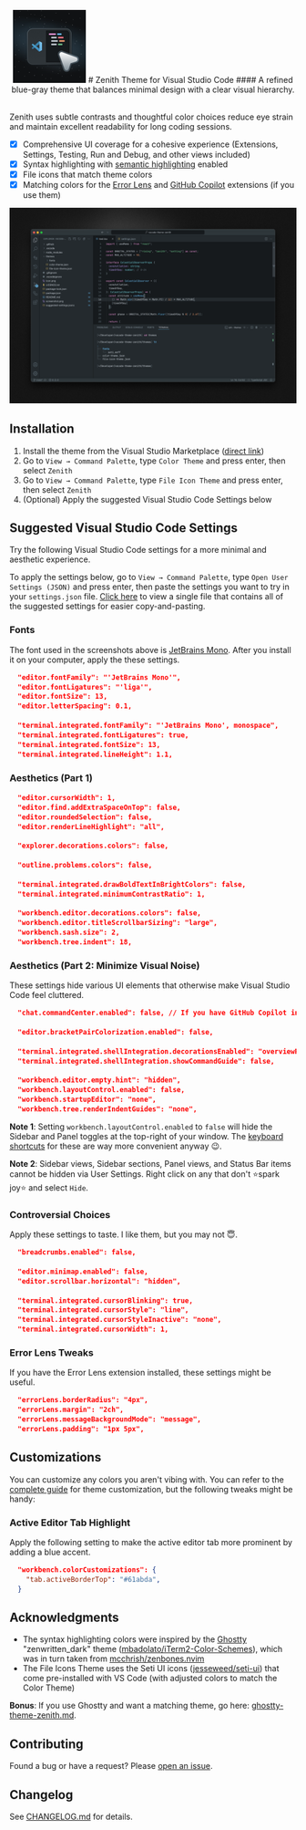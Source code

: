 <br>
<div align="center">
  <img src="icon.png" alt="logo" width="128">
  # Zenith Theme for Visual Studio Code
  #### A refined blue-gray theme that balances minimal design with a clear visual hierarchy.
  <br>
  <br>
</div>

Zenith uses subtle contrasts and thoughtful color choices reduce eye strain and maintain excellent readability for long coding sessions.

- [x] Comprehensive UI coverage for a cohesive experience (Extensions, Settings, Testing, Run and Debug, and other views included)
- [x] Syntax highlighting with [semantic highlighting](https://code.visualstudio.com/api/language-extensions/semantic-highlight-guide) enabled
- [x] File icons that match theme colors
- [x] Matching colors for the [Error Lens](https://marketplace.visualstudio.com/items?itemName=usernamehw.errorlens) and [GitHub Copilot](https://marketplace.visualstudio.com/items?itemName=GitHub.copilot) extensions (if you use them)

![Screenshot](screenshot.png)

## Installation

1. Install the theme from the Visual Studio Marketplace ([direct link](https://marketplace.visualstudio.com/items?itemName=britown.vscode-theme-zenith))
2. Go to `View → Command Palette`, type `Color Theme` and press enter, then select `Zenith`
3. Go to `View → Command Palette`, type `File Icon Theme` and press enter, then select `Zenith`
4. (Optional) Apply the suggested Visual Studio Code Settings below

## Suggested Visual Studio Code Settings

Try the following Visual Studio Code settings for a more minimal and aesthetic experience.

To apply the settings below, go to `View → Command Palette`, type `Open User Settings (JSON)` and press enter, then paste the settings you want to try in your `settings.json` file. [Click here](https://github.com/bkuzmanoski/vscode-theme-zenith/blob/main/suggested-settings.jsonc) to view a single file that contains all of the suggested settings for easier copy-and-pasting.

### Fonts

The font used in the screenshots above is [JetBrains Mono](https://www.jetbrains.com/lp/mono/). After you install it on your computer, apply the these settings.

```json
  "editor.fontFamily": "'JetBrains Mono'",
  "editor.fontLigatures": "'liga'",
  "editor.fontSize": 13,
  "editor.letterSpacing": 0.1,

  "terminal.integrated.fontFamily": "'JetBrains Mono', monospace",
  "terminal.integrated.fontLigatures": true,
  "terminal.integrated.fontSize": 13,
  "terminal.integrated.lineHeight": 1.1,
```

### Aesthetics (Part 1)

```json
  "editor.cursorWidth": 1,
  "editor.find.addExtraSpaceOnTop": false,
  "editor.roundedSelection": false,
  "editor.renderLineHighlight": "all",

  "explorer.decorations.colors": false,

  "outline.problems.colors": false,

  "terminal.integrated.drawBoldTextInBrightColors": false,
  "terminal.integrated.minimumContrastRatio": 1,

  "workbench.editor.decorations.colors": false,
  "workbench.editor.titleScrollbarSizing": "large",
  "workbench.sash.size": 2,
  "workbench.tree.indent": 18,
```

### Aesthetics (Part 2: Minimize Visual Noise)

These settings hide various UI elements that otherwise make Visual Studio Code feel cluttered.

```json
  "chat.commandCenter.enabled": false, // If you have GitHub Copilot installed

  "editor.bracketPairColorization.enabled": false,

  "terminal.integrated.shellIntegration.decorationsEnabled": "overviewRuler",
  "terminal.integrated.shellIntegration.showCommandGuide": false,

  "workbench.editor.empty.hint": "hidden",
  "workbench.layoutControl.enabled": false,
  "workbench.startupEditor": "none",
  "workbench.tree.renderIndentGuides": "none",
```

**Note 1**: Setting `workbench.layoutControl.enabled` to `false` will hide the Sidebar and Panel toggles at the top-right of your window. The [keyboard shortcuts](https://code.visualstudio.com/docs/getstarted/keybindings#_keyboard-shortcuts-reference) for these are way more convenient anyway 😉.

**Note 2**: Sidebar views, Sidebar sections, Panel views, and Status Bar items cannot be hidden via User Settings. Right click on any that don't ⭐spark joy⭐ and select `Hide`.

### Controversial Choices

Apply these settings to taste. I like them, but you may not 😇.

```json
  "breadcrumbs.enabled": false,

  "editor.minimap.enabled": false,
  "editor.scrollbar.horizontal": "hidden",

  "terminal.integrated.cursorBlinking": true,
  "terminal.integrated.cursorStyle": "line",
  "terminal.integrated.cursorStyleInactive": "none",
  "terminal.integrated.cursorWidth": 1,
```

### Error Lens Tweaks

If you have the Error Lens extension installed, these settings might be useful.

```json
  "errorLens.borderRadius": "4px",
  "errorLens.margin": "2ch",
  "errorLens.messageBackgroundMode": "message",
  "errorLens.padding": "1px 5px",
```

## Customizations

You can customize any colors you aren't vibing with. You can refer to the [complete guide](https://code.visualstudio.com/api/references/theme-color) for theme customization, but the following tweaks might be handy:

### Active Editor Tab Highlight

Apply the following setting to make the active editor tab more prominent by adding a blue accent.

```json
  "workbench.colorCustomizations": {
    "tab.activeBorderTop": "#61abda",
  }
```

## Acknowledgments

- The syntax highlighting colors were inspired by the [Ghostty](https://ghostty.org/) "zenwritten_dark" theme ([mbadolato/iTerm2-Color-Schemes](https://github.com/mbadolato/iTerm2-Color-Schemes)), which was in turn taken from [mcchrish/zenbones.nvim](https://github.com/mcchrish/zenbones.nvim)
- The File Icons Theme uses the Seti UI icons ([jesseweed/seti-ui](https://github.com/jesseweed/seti-ui)) that come pre-installed with VS Code (with adjusted colors to match the Color Theme)

**Bonus**: If you use Ghostty and want a matching theme, go here: [ghostty-theme-zenith.md](https://gist.github.com/bkuzmanoski/b0b310a77a8e9b9891f84af2712ad87b).

## Contributing

Found a bug or have a request? Please [open an issue](https://github.com/bkuzmanoski/vscode-theme-zenith/issues).

## Changelog

See [CHANGELOG.md](https://github.com/bkuzmanoski/vscode-theme-zenith/blob/main/CHANGELOG.md) for details.
